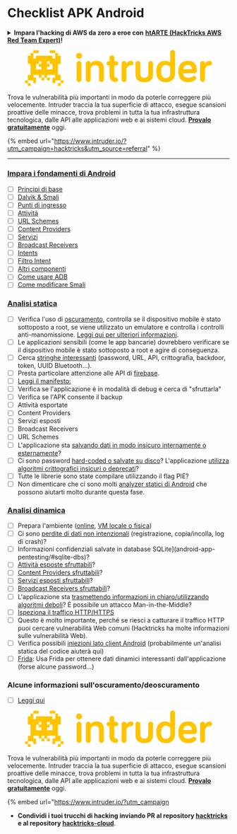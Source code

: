 # Checklist APK Android

<details>

<summary><strong>Impara l'hacking di AWS da zero a eroe con</strong> <a href="https://training.hacktricks.xyz/courses/arte"><strong>htARTE (HackTricks AWS Red Team Expert)</strong></a><strong>!</strong></summary>

* Lavori in una **azienda di sicurezza informatica**? Vuoi vedere la tua **azienda pubblicizzata in HackTricks**? o vuoi avere accesso all'**ultima versione di PEASS o scaricare HackTricks in PDF**? Controlla i [**PACCHETTI DI ABBONAMENTO**](https://github.com/sponsors/carlospolop)!
* Scopri [**The PEASS Family**](https://opensea.io/collection/the-peass-family), la nostra collezione di [**NFT esclusivi**](https://opensea.io/collection/the-peass-family)
* Ottieni il [**merchandising ufficiale di PEASS & HackTricks**](https://peass.creator-spring.com)
* **Unisciti al** [**💬**](https://emojipedia.org/speech-balloon/) [**gruppo Discord**](https://discord.gg/hRep4RUj7f) o al [**gruppo Telegram**](https://t.me/peass) o **seguimi** su **Twitter** 🐦[**@carlospolopm**](https://twitter.com/hacktricks_live)**.**
* **Condividi i tuoi trucchi di hacking inviando PR al repository [hacktricks](https://github.com/carlospolop/hacktricks) e al repository [hacktricks-cloud](https://github.com/carlospolop/hacktricks-cloud)**.

</details>

<figure><img src="/.gitbook/assets/image (675).png" alt=""><figcaption></figcaption></figure>

Trova le vulnerabilità più importanti in modo da poterle correggere più velocemente. Intruder traccia la tua superficie di attacco, esegue scansioni proattive delle minacce, trova problemi in tutta la tua infrastruttura tecnologica, dalle API alle applicazioni web e ai sistemi cloud. [**Provalo gratuitamente**](https://www.intruder.io/?utm\_source=referral\&utm\_campaign=hacktricks) oggi.

{% embed url="https://www.intruder.io/?utm_campaign=hacktricks&utm_source=referral" %}

***

### [Impara i fondamenti di Android](android-app-pentesting/#2-android-application-fundamentals)

* [ ] [Principi di base](android-app-pentesting/#fundamentals-review)
* [ ] [Dalvik & Smali](android-app-pentesting/#dalvik--smali)
* [ ] [Punti di ingresso](android-app-pentesting/#application-entry-points)
* [ ] [Attività](android-app-pentesting/#launcher-activity)
* [ ] [URL Schemes](android-app-pentesting/#url-schemes)
* [ ] [Content Providers](android-app-pentesting/#services)
* [ ] [Servizi](android-app-pentesting/#services-1)
* [ ] [Broadcast Receivers](android-app-pentesting/#broadcast-receivers)
* [ ] [Intents](android-app-pentesting/#intents)
* [ ] [Filtro Intent](android-app-pentesting/#intent-filter)
* [ ] [Altri componenti](android-app-pentesting/#other-app-components)
* [ ] [Come usare ADB](android-app-pentesting/#adb-android-debug-bridge)
* [ ] [Come modificare Smali](android-app-pentesting/#smali)

### [Analisi statica](android-app-pentesting/#static-analysis)

* [ ] Verifica l'uso di [oscuramento](android-checklist.md#some-obfuscation-deobfuscation-information), controlla se il dispositivo mobile è stato sottoposto a root, se viene utilizzato un emulatore e controlla i controlli anti-manomissione. [Leggi qui per ulteriori informazioni](android-app-pentesting/#other-checks).
* [ ] Le applicazioni sensibili (come le app bancarie) dovrebbero verificare se il dispositivo mobile è stato sottoposto a root e agire di conseguenza.
* [ ] Cerca [stringhe interessanti](android-app-pentesting/#looking-for-interesting-info) (password, URL, API, crittografia, backdoor, token, UUID Bluetooth...).
* [ ] Presta particolare attenzione alle API di [firebase](android-app-pentesting/#firebase).
* [ ] [Leggi il manifesto:](android-app-pentesting/#basic-understanding-of-the-application-manifest-xml)
* [ ] Verifica se l'applicazione è in modalità di debug e cerca di "sfruttarla"
* [ ] Verifica se l'APK consente il backup
* [ ] Attività esportate
* [ ] Content Providers
* [ ] Servizi esposti
* [ ] Broadcast Receivers
* [ ] URL Schemes
* [ ] L'applicazione sta [salvando dati in modo insicuro internamente o esternamente](android-app-pentesting/#insecure-data-storage)?
* [ ] Ci sono password [hard-coded o salvate su disco](android-app-pentesting/#poorkeymanagementprocesses)? L'applicazione [utilizza algoritmi crittografici insicuri o deprecati](android-app-pentesting/#useofinsecureandordeprecatedalgorithms)?
* [ ] Tutte le librerie sono state compilare utilizzando il flag PIE?
* [ ] Non dimenticare che ci sono molti [analyzer statici di Android](android-app-pentesting/#automatic-analysis) che possono aiutarti molto durante questa fase.

### [Analisi dinamica](android-app-pentesting/#dynamic-analysis)

* [ ] Prepara l'ambiente ([online](android-app-pentesting/#online-dynamic-analysis), [VM locale o fisica](android-app-pentesting/#local-dynamic-analysis))
* [ ] Ci sono [perdite di dati non intenzionali](android-app-pentesting/#unintended-data-leakage) (registrazione, copia/incolla, log di crash)?
* [ ] Informazioni confidenziali salvate in database SQLite](android-app-pentesting/#sqlite-dbs)?
* [ ] [Attività esposte sfruttabili](android-app-pentesting/#exploiting-exported-activities-authorisation-bypass)?
* [ ] [Content Providers sfruttabili](android-app-pentesting/#exploiting-content-providers-accessing-and-manipulating-sensitive-information)?
* [ ] [Servizi esposti sfruttabili](android-app-pentesting/#exploiting-services)?
* [ ] [Broadcast Receivers sfruttabili](android-app-pentesting/#exploiting-broadcast-receivers)?
* [ ] L'applicazione sta [trasmettendo informazioni in chiaro/utilizzando algoritmi deboli](android-app-pentesting/#insufficient-transport-layer-protection)? È possibile un attacco Man-in-the-Middle?
* [ ] [Ispeziona il traffico HTTP/HTTPS](android-app-pentesting/#inspecting-http-traffic)
* [ ] Questo è molto importante, perché se riesci a catturare il traffico HTTP puoi cercare vulnerabilità Web comuni (Hacktricks ha molte informazioni sulle vulnerabilità Web).
* [ ] Verifica possibili [iniezioni lato client Android](android-app-pentesting/#android-client-side-injections-and-others) (probabilmente un'analisi statica del codice aiuterà qui)
* [ ] [Frida](android-app-pentesting/#frida): Usa Frida per ottenere dati dinamici interessanti dall'applicazione (forse alcune password...)

### Alcune informazioni sull'oscuramento/deoscuramento

* [ ] [Leggi qui](android-app-pentesting/#obfuscating-deobfuscating-code)


<figure><img src="/.gitbook/assets/image (675).png" alt=""><figcaption></figcaption></figure>

Trova le vulnerabilità più importanti in modo da poterle correggere più velocemente. Intruder traccia la tua superficie di attacco, esegue scansioni proattive delle minacce, trova problemi in tutta la tua infrastruttura tecnologica, dalle API alle applicazioni web e ai sistemi cloud. [**Provalo gratuitamente**](https://www.intruder.io/?utm\_source=referral\&utm\_campaign=hacktricks) oggi.

{% embed url="https://www.intruder.io/?utm_campaign
* **Condividi i tuoi trucchi di hacking inviando PR al repository [hacktricks](https://github.com/carlospolop/hacktricks) e al repository [hacktricks-cloud](https://github.com/carlospolop/hacktricks-cloud)**.

</details>
